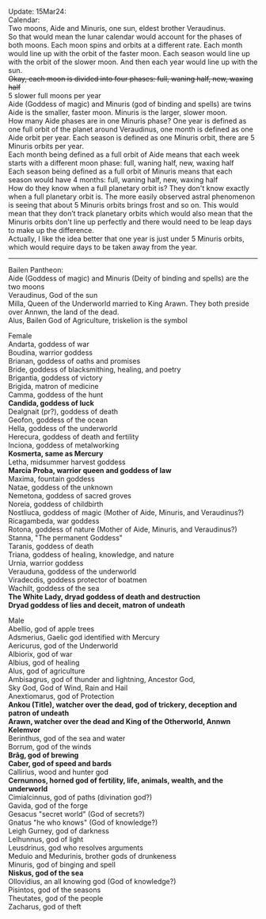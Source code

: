 Update: 15Mar24:  
Calendar:  
Two moons, Aide and Minuris, one sun, eldest brother Veraudinus.  
So that would mean the lunar calendar would account for the phases of both moons. Each moon spins and orbits at a different rate. Each month would line up with the orbit of the faster moon. Each season would line up with the orbit of the slower moon. And then each year would line up with the sun.  
~~Okay, each moon is divided into four phases: full, waning half, new, waxing half~~  
5 slower full moons per year  
Aide (Goddess of magic) and Minuris (god of binding and spells) are twins  
Aide is the smaller, faster moon. Minuris is the larger, slower moon.  
How many Aide phases are in one Minuris phase? One year is defined as one full orbit of the planet around Veraudinus, one month is defined as one Aide orbit per year. Each season is defined as one Minuris orbit, there are 5 Minuris orbits per year.  
Each month being defined as a full orbit of Aide means that each week starts with a different moon phase: full, waning half, new, waxing half  
Each season being defined as a full orbit of Minuris means that each season would have 4 months: full, waning half, new, waxing half  
How do they know when a full planetary orbit is? They don't know exactly when a full planetary orbit is. The more easily observed astral phenomenon is seeing that about 5 Minuris orbits brings frost and so on. This would mean that they don’t track planetary orbits which would also mean that the Minuris orbits don't line up perfectly and there would need to be leap days to make up the difference.  
Actually, I like the idea better that one year is just under 5 Minuris orbits, which would require days to be taken away from the year.
   

------------------------------------------------------------------------------
 
Bailen Pantheon:  
Aide (Goddess of magic) and Minuris (Deity of binding and spells) are the two moons  
Veraudinus, God of the sun  
Milla, Queen of the Underworld married to King Arawn. They both preside over Annwn, the land of the dead.  
Alus, Bailen God of Agriculture, triskelion is the symbol
 
Female  
Andarta, goddess of war  
Boudina, warrior goddess  
Brianan, goddess of oaths and promises  
Bride, goddess of blacksmithing, healing, and poetry  
Brigantia, goddess of victory  
Brigida, matron of medicine  
Camma, goddess of the hunt  
**Candida, goddess of luck**  
Dealgnait (pr?), goddess of death  
Geofon, goddess of the ocean  
Hella, goddess of the underworld  
Herecura, goddess of death and fertility  
Inciona, goddess of metalworking  
**Kosmerta, same as Mercury**  
Letha, midsummer harvest goddess  
**Marcia Proba, warrior queen and goddess of law**  
Maxima, fountain goddess  
Natae, goddess of the unknown  
Nemetona, goddess of sacred groves  
Noreia, goddess of childbirth  
Nostliuca, goddess of magic (Mother of Aide, Minuris, and Veraudinus?)  
Ricagambeda, war goddess  
Rotona, goddess of nature (Mother of Aide, Minuris, and Veraudinus?)  
Stanna, "The permanent Goddess"  
Taranis, goddess of death  
Triana, goddess of healing, knowledge, and nature  
Urnia, warrior goddess  
Verauduna, goddess of the underworld  
Viradecdis, goddess protector of boatmen  
Wachilt, goddess of the sea  
**The White Lady, dryad goddess of death and destruction**  
**Dryad goddess of lies and deceit, matron of undeath**
 
Male  
Abellio, god of apple trees  
Adsmerius, Gaelic god identified with Mercury  
Aericurus, god of the Underworld  
Albiorix, god of war  
Albius, god of healing  
Alus, god of agriculture  
Ambisagrus, god of thunder and lightning, Ancestor God,  
Sky God, God of Wind, Rain and Hail  
Anextiomarus, god of Protection  
**Ankou (Title), watcher over the dead, god of trickery, deception and patron of undeath**  
**Arawn, watcher over the dead and King of the Otherworld, Annwn**  
**Kelemvor**  
Berinthus, god of the sea and water  
Borrum, god of the winds  
**Brâg, god of brewing**  
**Caber, god of speed and bards**  
Callirius, wood and hunter god  
**Cernunnos, horned god of fertility, life, animals, wealth, and the underworld**  
Cimialcinnus, god of paths (divination god?)  
Gavida, god of the forge  
Gesacus "secret world" (God of secrets?)  
Gnatus "he who knows" (God of knowledge?)  
Leigh Gurney, god of darkness  
Lelhunnus, god of light  
Leusdrinus, god who resolves arguments  
Meduio and Medurinis, brother gods of drunkeness  
Minuris, god of binging and spell  
**Niskus, god of the sea**  
Ollovidius, an all knowing god (God of knowledge?)  
Pisintos, god of the seasons  
Theutates, god of the people  
Zacharus, god of theft